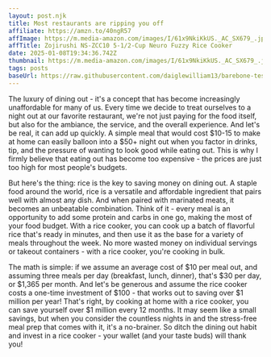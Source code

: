 ```yaml
---
layout: post.njk
title: Most restaurants are ripping you off
affiliate: https://amzn.to/40ngR57
affImage: https://m.media-amazon.com/images/I/61x9NkiKkUS._AC_SX679_.jpg
affTitle: Zojirushi NS-ZCC10 5-1/2-Cup Neuro Fuzzy Rice Cooker 
date: 2025-01-08T19:34:36.742Z
thumbnail: https://m.media-amazon.com/images/I/61x9NkiKkUS._AC_SX679_.jpg
tags: posts
baseUrl: https://raw.githubusercontent.com/daiglewilliam13/barebone-test-1/refs/heads/main
---
```


The luxury of dining out - it's a concept that has become increasingly unaffordable for many of us. Every time we decide to treat ourselves to a night out at our favorite restaurant, we're not just paying for the food itself, but also for the ambiance, the service, and the overall experience. And let's be real, it can add up quickly. A simple meal that would cost $10-15 to make at home can easily balloon into a $50+ night out when you factor in drinks, tip, and the pressure of wanting to look good while eating out. This is why I firmly believe that eating out has become too expensive - the prices are just too high for most people's budgets.

But here's the thing: rice is the key to saving money on dining out. A staple food around the world, rice is a versatile and affordable ingredient that pairs well with almost any dish. And when paired with marinated meats, it becomes an unbeatable combination. Think of it - every meal is an opportunity to add some protein and carbs in one go, making the most of your food budget. With a rice cooker, you can cook up a batch of flavorful rice that's ready in minutes, and then use it as the base for a variety of meals throughout the week. No more wasted money on individual servings or takeout containers - with a rice cooker, you're cooking in bulk.

The math is simple: if we assume an average cost of $10 per meal out, and assuming three meals per day (breakfast, lunch, dinner), that's $30 per day, or $1,365 per month. And let's be generous and assume the rice cooker costs a one-time investment of $100 - that works out to saving over $1 million per year! That's right, by cooking at home with a rice cooker, you can save yourself over $1 million every 12 months. It may seem like a small savings, but when you consider the countless nights in and the stress-free meal prep that comes with it, it's a no-brainer. So ditch the dining out habit and invest in a rice cooker - your wallet (and your taste buds) will thank you!